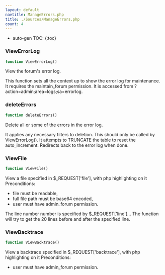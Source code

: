 ```yaml
---
layout: default
navtitle: ManageErrors.php
title: ./Sources/ManageErrors.php
count: 4
---
```

* auto-gen TOC:
{:toc}
### ViewErrorLog

```php
function ViewErrorLog()
```
View the forum's error log.

This function sets all the context up to show the error log for maintenance.
It requires the maintain_forum permission.
It is accessed from ?action=admin;area=logs;sa=errorlog.

### deleteErrors

```php
function deleteErrors()
```
Delete all or some of the errors in the error log.

It applies any necessary filters to deletion.
This should only be called by ViewErrorLog().
It attempts to TRUNCATE the table to reset the auto_increment.
Redirects back to the error log when done.

### ViewFile

```php
function ViewFile()
```
View a file specified in $_REQUEST['file'], with php highlighting on it
Preconditions:
 - file must be readable,
 - full file path must be base64 encoded,
 - user must have admin_forum permission.

The line number number is specified by $_REQUEST['line']...
The function will try to get the 20 lines before and after the specified line.

### ViewBacktrace

```php
function ViewBacktrace()
```
View a backtrace specified in $_REQUEST['backtrace'], with php highlighting on it
Preconditions:
 - user must have admin_forum permission.



